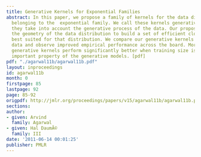 ```yaml
---
title: Generative Kernels for Exponential Families
abstract: In this paper, we propose a family of kernels for the data distributions
  belonging to the  exponential family. We call these kernels generative kernels because
  they take into account the generative process of the data. Our proposed method considers
  the geometry of the data distribution to build a set of efficient closed-form kernels
  best suited for that distribution. We compare our generative kernels on multinomial
  data and observe improved empirical performance across the board. Moreover, our
  generative kernels perform significantly better when training size is small, an
  important property of the generative models. [pdf]
pdf: "./agarwal11b/agarwal11b.pdf"
layout: inproceedings
id: agarwal11b
month: 0
firstpage: 85
lastpage: 92
page: 85-92
origpdf: http://jmlr.org/proceedings/papers/v15/agarwal11b/agarwal11b.pdf
sections: 
author:
- given: Arvind
  family: Agarwal
- given: Hal DaumÃ©
  family: III
date: '2011-06-14 00:01:25'
publisher: PMLR
---
```

